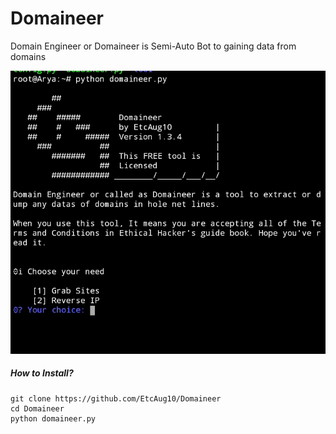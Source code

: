 # Domaineer
Domain Engineer or Domaineer is Semi-Auto Bot to gaining data from domains

![Image of Screenshot](https://raw.githubusercontent.com/EtcAug10/Domaineer/main/IMG_20210715_170157.jpg)
##### How to Install?
```
git clone https://github.com/EtcAug10/Domaineer
cd Domaineer
python domaineer.py
```
